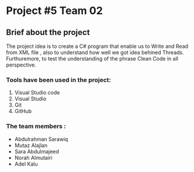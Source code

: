 # Project #5 Team 02

<h2>Brief about the project</h2>
<p>The project idea is to create a C# program that enable us to Write and Read from XML file
, also to understand how well we got idea behined Threads. Furthuremore, to test the understanding of the phrase Clean Code in all perspective.
<p>
  
  
  <h3>Tools have been used in the project:</h3>
  
  <ol>
  <li>Visual Studio code</li>
  <li>Visual Studio </li>
  <li>Git</li>
  <li>GitHub</li>
  </ol>
  
  
   <h3>The team members :</h3>
  <ul>
  <li>Abdulrahman Sarawiq</li>
  <li>Mutaz Alajlan </li>
  <li>Sara Abdulmajeed</li>
  <li>Norah Almutairi</li>
  <li>Adel Kalu</li>
  </ul>

